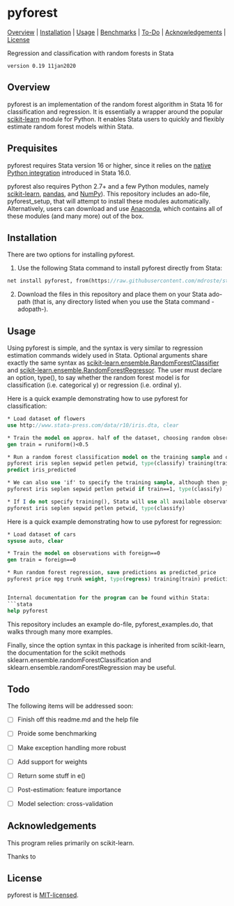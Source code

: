 
pyforest
=================================

[Overview](#overview)
| [Installation](#installation)
| [Usage](#usage)
| [Benchmarks](#benchmarks)
| [To-Do](#todo)
| [Acknowledgements](#acknowledgements)
| [License](#license)

Regression and classification with random forests in Stata

`version 0.19 11jan2020`


Overview
---------------------------------

pyforest is an implementation of the random forest algorithm in Stata 16 for classification and regression. It is essentially a wrapper around the popular [scikit-learn](https://scikit-learn.org/) module for Python. It enables Stata users to quickly and flexibly estimate random forest models within Stata.


Prequisites
---------------------------------

pyforest requires Stata version 16 or higher, since it relies on the [native Python integration](https://www.stata.com/new-in-stata/python-integration/) introduced in Stata 16.0. 

pyforest also requires Python 2.7+ and a few Python modules, namely [scikit-learn](https://scikit-learn.org/), [pandas](https://pandas.pydata.org/), and [NumPy](https://numpy.org/)). This repository includes an ado-file, pyforest_setup, that will attempt to install these modules automatically. Alternatively, users can download and use [Anaconda](https://www.anaconda.com/distribution/#download-section), which contains all of these modules (and many more) out of the box.


Installation
---------------------------------

There are two options for installing pyforest.

1. Use the following Stata command to install pyforest directly from Stata:

```stata
net install pyforest, from(https://raw.githubusercontent.com/mdroste/stata-pyforest/master/) replace
```

2. Download the files in this repository and place them on your Stata ado-path (that is, any directory listed when you use the Stata command -adopath-). 


Usage
---------------------------------

Using pyforest is simple, and the syntax is very similar to regression estimation commands widely used in Stata. Optional arguments share exactly the same syntax as [scikit-learn.ensemble.RandomForestClassifier](https://scikit-learn.org/stable/modules/generated/sklearn.ensemble.RandomForestClassifier.html) and [scikit-learn.ensemble.RandomForestRegressor](https://scikit-learn.org/stable/modules/generated/sklearn.ensemble.RandomForestRegressor.html). The user must declare an option, type(), to say whether the random forest model is for classification (i.e. categorical y) or regression (i.e. ordinal y).

Here is a quick example demonstrating how to use pyforest for classification:

```stata
* Load dataset of flowers
use http://www.stata-press.com/data/r10/iris.dta, clear

* Train the model on approx. half of the dataset, choosing random observations
gen train = runiform()<0.5

* Run a random forest classification model on the training sample and obtain predictions with post-estimation 'predict' command
pyforest iris seplen sepwid petlen petwid, type(classify) training(train)
predict iris_predicted

* We can also use 'if' to specify the training sample, although then pyforest will not give you out-of-sample fit statistics
pyforest iris seplen sepwid petlen petwid if train==1, type(classify)

* If I do not specify training(), Stata will use all available observations (that satisfy if/in condition) for training:
pyforest iris seplen sepwid petlen petwid, type(classify)
```

Here is a quick example demonstrating how to use pyforest for regression:

```stata
* Load dataset of cars
sysuse auto, clear

* Train the model on observations with foreign==0
gen train = foreign==0

* Run random forest regression, save predictions as predicted_price 
pyforest price mpg trunk weight, type(regress) training(train) prediction(price_predicted)


Internal documentation for the program can be found within Stata:
```stata
help pyforest
```

This repository includes an example do-file, pyforest_examples.do, that walks through many more examples. 

Finally, since the option syntax in this package is inherited from scikit-learn, the documentation for the scikit methods sklearn.ensemble.randomForestClassification and sklearn.ensemble.randomForestRegression may be useful. 

  
Todo
---------------------------------

The following items will be addressed soon:

- [ ] Finish off this readme.md and the help file
- [ ] Proide some benchmarking
- [ ] Make exception handling more robust
- [ ] Add support for weights
- [ ] Return some stuff in e()
- [ ] Post-estimation: feature importance
- [ ] Model selection: cross-validation


Acknowledgements
---------------------------------

This program relies primarily on scikit-learn.

Thanks to 


License
---------------------------------

pyforest is [MIT-licensed](https://github.com/mdroste/stata-pyforest/blob/master/LICENSE).
